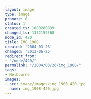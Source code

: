 ```yaml
---
layout: image
type: image
promote: 0
status: 1
created_ts: 1080280839
changed_ts: 1372159368
node_id: 420
title: IMG_1908
created: '2004-03-26'
changed: '2013-06-25'
redirect_from:
- "/node/420/"
permalink: "/2004/03/26/img_1908/"
tags:
- Melbourne
images:
- src: image/images/img_1908-420.jpg
  name: img_1908-420.jpg
---
```


